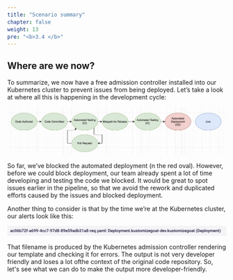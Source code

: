 ```yaml
---
title: "Scenario summary"
chapter: false
weight: 13
pre: "<b>3.4 </b>"
---
```


## Where are we now?

To summarize,  we now have a free admission controller installed into our Kubernetes cluster to prevent issues from being deployed. Let’s take a look at where all this is happening in the development cycle: 

![alt_text](images/weAreHere.png "image_tooltip")

So far, we’ve blocked the automated deployment (n the red oval). However, before we could block deployment, our team already spent a lot of time developing and testing the code we blocked. It would be great to spot issues earlier in the pipeline, so that we avoid the rework and duplicated efforts caused by the issues and blocked deployment.

Another thing to consider is that by the time we’re at the Kubernetes cluster, our alerts look like this:

![alt_text](images/bcAdmissionControllerBadUXFileName.png "image_tooltip")


That filename is produced by the Kubernetes admission controller rendering our template and checking it for errors. The output is not very developer friendly and loses a lot ofthe context of the original code repository. So, let's see what we can do to make the output more developer-friendly.